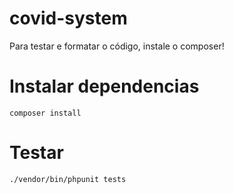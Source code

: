 # covid-system

Para testar e formatar o código, instale o composer!

# Instalar dependencias
```
composer install
```

# Testar
```
./vendor/bin/phpunit tests
```
